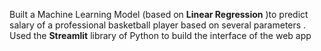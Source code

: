 Built a Machine Learning Model (based on <b>Linear Regression</b> )to predict salary of a professional basketball player based on several parameters .<br/>
Used the <b>Streamlit</b> library of Python to build the interface of the web app
